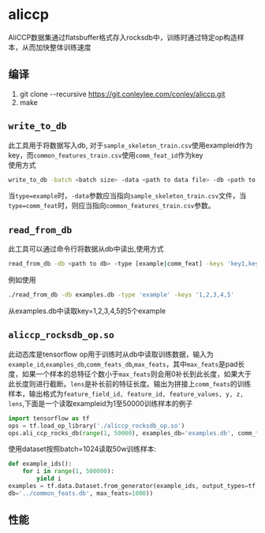 # aliccp

AliCCP数据集通过flatsbuffer格式存入rocksdb中，训练时通过特定op构造样本，从而加快整体训练速度

## 编译
1. git clone --recursive https://git.conleylee.com/conley/aliccp.git
2. make

## `write_to_db`
此工具用于将数据写入db, 对于`sample_skeleton_train.csv`使用exampleid作为key，而`common_features_train.csv`使用`comm_feat_id`作为key  
使用方式
```bash
write_to_db -batch <batch size> -data <path to data file> -db <path to db> -type [example|comm_feat]
```
当`type=example`时，`-data`参数应当指向`sample_skeleton_train.csv`文件，当`type=comm_feat`时，则应当指向`common_features_train.csv`参数。

## `read_from_db`
此工具可以通过命令行将数据从db中读出,使用方式
```bash
read_from_db -db <path to db> -type [example|comm_feat] -keys 'key1,key2,...,keyn'
```
例如使用
```bash
./read_from_db -db examples.db -type 'example' -keys '1,2,3,4,5'
```
从examples.db中读取key=1,2,3,4,5的5个example

## `aliccp_rocksdb_op.so`
此动态库是tensorflow op用于训练时从db中读取训练数据，输入为`example_id`,`examples_db`,`comm_feats_db`,`max_feats`，其中`max_feats`是pad长度，如果一个样本的总特征个数小于`max_feats`则会用0补长到此长度，如果大于此长度则进行截断。`lens`是补长前的特征长度。输出为拼接上`comm_feats`的训练样本，输出格式为`feature_field_id, feature_id, feature_values, y, z, lens`,下面是一个读取exampleid为1至50000训练样本的例子
```python
import tensorflow as tf
ops = tf.load_op_library('./aliccp_rocksdb_op.so')
ops.ali_ccp_rocks_db(range(1, 50000), examples_db='examples.db', comm_feats_db='common_feats.db', max_feats=1000)
```
使用dataset按照batch=1024读取50w训练样本:
```python
def example_ids():
    for i in range(1, 500000):
        yield i
examples = tf.data.Dataset.from_generator(example_ids, output_types=tf.int64).batch(1024).map(lambda x: ops.ali_ccp_rocks_db(x, examples_db='../examples.db', comm_feats_
db='../common_feats.db', max_feats=1000))
```

## 性能
